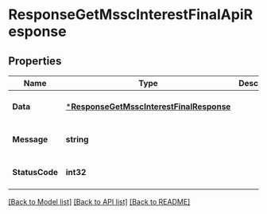 # ResponseGetMsscInterestFinalApiResponse

## Properties
Name | Type | Description | Notes
------------ | ------------- | ------------- | -------------
**Data** | [***ResponseGetMsscInterestFinalResponse**](response.GetMSSCInterestFinalResponse.md) |  | [optional] [default to null]
**Message** | **string** |  | [optional] [default to null]
**StatusCode** | **int32** |  | [optional] [default to null]

[[Back to Model list]](../README.md#documentation-for-models) [[Back to API list]](../README.md#documentation-for-api-endpoints) [[Back to README]](../README.md)


